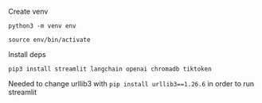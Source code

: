 
Create venv

`python3 -m venv env`

`source env/bin/activate`

Install deps

`pip3 install streamlit langchain openai chromadb tiktoken`

Needed to change urllib3 with `pip install urllib3==1.26.6` in order to run streamlit

